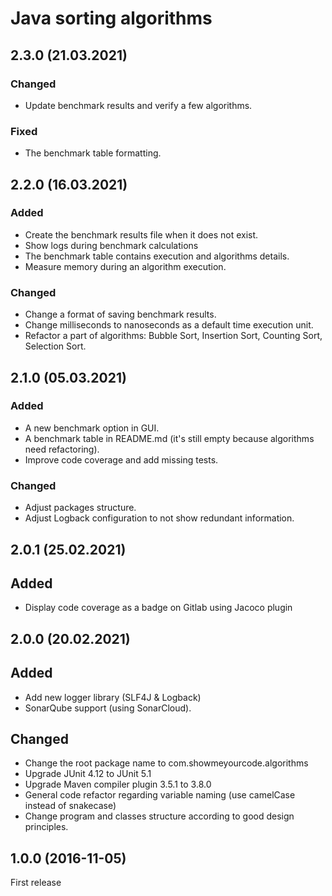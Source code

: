 # Java sorting algorithms

## 2.3.0 (21.03.2021)

### Changed

- Update benchmark results and verify a few algorithms.

### Fixed

- The benchmark table formatting.

## 2.2.0 (16.03.2021)

### Added

- Create the benchmark results file when it does not exist.
- Show logs during benchmark calculations
- The benchmark table contains execution and algorithms details.
- Measure memory during an algorithm execution.

### Changed

- Change a format of saving benchmark results.
- Change milliseconds to nanoseconds as a default time execution unit.
- Refactor a part of algorithms: Bubble Sort, Insertion Sort, Counting Sort, Selection Sort.

## 2.1.0 (05.03.2021)

### Added

- A new benchmark option in GUI.
- A benchmark table in README.md (it's still empty because algorithms need refactoring).
- Improve code coverage and add missing tests.

### Changed

- Adjust packages structure.
- Adjust Logback configuration to not show redundant information.

## 2.0.1 (25.02.2021)

## Added

- Display code coverage as a badge on Gitlab using Jacoco plugin

## 2.0.0 (20.02.2021)

## Added

- Add new logger library (SLF4J & Logback)
- SonarQube support (using SonarCloud).

## Changed

- Change the root package name to com.showmeyourcode.algorithms
- Upgrade JUnit 4.12 to JUnit 5.1
- Upgrade Maven compiler plugin 3.5.1 to 3.8.0
- General code refactor regarding variable naming (use camelCase instead of snakecase)
- Change program and classes structure according to good design principles.

## 1.0.0 (2016-11-05)

First release
